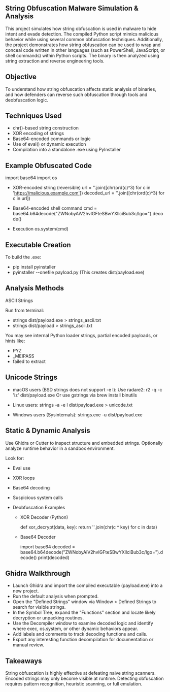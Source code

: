 ## String Obfuscation Malware Simulation & Analysis

This project simulates how string obfuscation is used in malware to hide intent and evade detection. The compiled Python script mimics malicious behavior while using several common obfuscation techniques. Additionally, the project demonstrates how string obfuscation can be used to wrap and conceal code written in other languages (such as PowerShell, JavaScript, or shell commands) within Python scripts. The binary is then analyzed using string extraction and reverse engineering tools.

## Objective

To understand how string obfuscation affects static analysis of binaries, and how defenders can reverse such obfuscation through tools and deobfuscation logic.

## Techniques Used

- chr()-based string construction
- XOR encoding of strings
- Base64-encoded commands or logic
- Use of eval() or dynamic execution
- Compilation into a standalone .exe using PyInstaller

## Example Obfuscated Code

import base64
import os

 - XOR-encoded string (reversible)
url = ''.join([chr(ord(c)^3) for c in 'https://malicious.example.com'])
decoded_url = ''.join([chr(ord(c)^3) for c in url])

- Base64-encoded shell command
cmd = base64.b64decode("ZWNobyAiV2hvIGFteSBwYXllciBub3c/Igo=").decode()

- Execution
os.system(cmd)

## Executable Creation

To build the .exe:
- pip install pyinstaller
- pyinstaller --onefile payload.py
(This creates dist/payload.exe)

## Analysis Methods

ASCII Strings

Run from terminal:
- strings dist/payload.exe > strings_ascii.txt
- strings dist/payload > strings_ascii.txt

You may see internal Python loader strings, partial encoded payloads, or hints like:
- PYZ
- _MEIPASS
- failed to extract


## Unicode Strings

- macOS users (BSD strings does not support -e l):
Use radare2: r2 -q -c 'iz' dist/payload.exe
Or use gstrings via brew install binutils

- Linux users:
strings -a -e l dist/payload.exe > unicode.txt

- Windows users (Sysinternals):
strings.exe -u dist/payload.exe


## Static & Dynamic Analysis

Use Ghidra or Cutter to inspect structure and embedded strings.
Optionally analyze runtime behavior in a sandbox environment.

Look for:
- Eval use
- XOR loops
- Base64 decoding
- Suspicious system calls
- Deobfuscation Examples

    - XOR Decoder (Python)

        def xor_decrypt(data, key):
        return ''.join(chr(c ^ key) for c in data)

    - Base64 Decoder

        import base64
        decoded = base64.b64decode("ZWNobyAiV2hvIGFteSBwYXllciBub3c/Igo=").decode()
        print(decoded)


## Ghidra Walkthrough

- Launch Ghidra and import the compiled executable (payload.exe) into a new project.
- Run the default analysis when prompted.
- Open the "Defined Strings" window via Window > Defined Strings to search for visible strings.
- In the Symbol Tree, expand the "Functions" section and locate likely decryption or unpacking routines.
- Use the Decompiler window to examine decoded logic and identify where exec, os.system, or other dynamic   behaviors appear.
- Add labels and comments to track decoding functions and calls.
- Export any interesting function decompilation for documentation or manual review.


## Takeaways

String obfuscation is highly effective at defeating naive string scanners.
Encoded strings may only become visible at runtime.
Detecting obfuscation requires pattern recognition, heuristic scanning, or full emulation.

